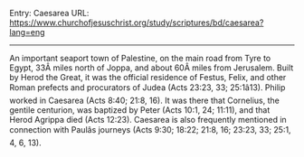 Entry: Caesarea
URL: https://www.churchofjesuschrist.org/study/scriptures/bd/caesarea?lang=eng

---

An important seaport town of Palestine, on the main road from Tyre to Egypt, 33Â miles north of Joppa, and about 60Â miles from Jerusalem. Built by Herod the Great, it was the official residence of Festus, Felix, and other Roman prefects and procurators of Judea (Acts 23:23, 33; 25:1â13). Philip worked in Caesarea (Acts 8:40; 21:8, 16). It was there that Cornelius, the gentile centurion, was baptized by Peter (Acts 10:1, 24; 11:11), and that Herod Agrippa died (Acts 12:23). Caesarea is also frequently mentioned in connection with Paulâs journeys (Acts 9:30; 18:22; 21:8, 16; 23:23, 33; 25:1, 4, 6, 13).
